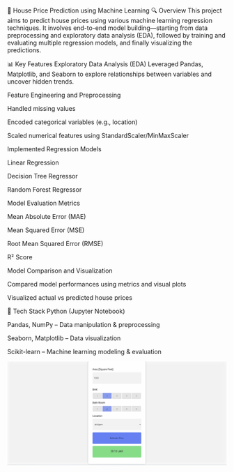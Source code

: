 🏡 House Price Prediction using Machine Learning
🔍 Overview
This project aims to predict house prices using various machine learning regression techniques. It involves end-to-end model building—starting from data preprocessing and exploratory data analysis (EDA), followed by training and evaluating multiple regression models, and finally visualizing the predictions.

📊 Key Features
Exploratory Data Analysis (EDA)
Leveraged Pandas, Matplotlib, and Seaborn to explore relationships between variables and uncover hidden trends.

Feature Engineering and Preprocessing

Handled missing values

Encoded categorical variables (e.g., location)

Scaled numerical features using StandardScaler/MinMaxScaler

Implemented Regression Models

Linear Regression

Decision Tree Regressor

Random Forest Regressor

Model Evaluation Metrics

Mean Absolute Error (MAE)

Mean Squared Error (MSE)

Root Mean Squared Error (RMSE)

R² Score

Model Comparison and Visualization

Compared model performances using metrics and visual plots

Visualized actual vs predicted house prices

🧰 Tech Stack
Python (Jupyter Notebook)

Pandas, NumPy – Data manipulation & preprocessing

Seaborn, Matplotlib – Data visualization

Scikit-learn – Machine learning modeling & evaluation

![House Price Prediction Screenshot](https://github.com/shubhamgawade944/Price-Prediction-Regression-/blob/main/House_price_prediction_preview.png)
